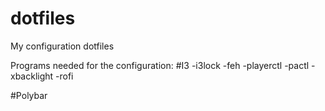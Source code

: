 # dotfiles
My configuration dotfiles

Programs needed for the configuration:
#I3
-i3lock
-feh
-playerctl
-pactl
-xbacklight
-rofi

#Polybar
